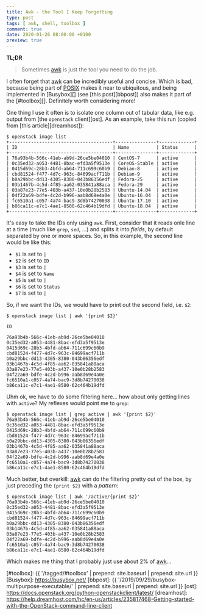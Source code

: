 ```yaml
---
title: Awk - the Tool I Keep Forgetting
type: post
tags: [ awk, shell, toolbox ]
comment: true
date: 2020-01-26 08:00:00 +0100
preview: true
---
```


**TL;DR**

> Sometimes [awk][] is just the tool you need to do the job.

I often forget that [awk][] can be incredibly useful and concise. Which is
bad, because being part of [POSIX][] makes it near to ubiquitous, and being
implemented in [Busybox][] (see [this post][bbpost]) also makes it part of
the [#toolbox][]. Definitely worth considering more!

One thing I use it often is to isolate one column out of tabular data, like
e.g. output from [the `openstack` client][ost]. As an example, take this run
(copied from [this article][dreamhost]):

```shell
$ openstack image list
+--------------------------------------+---------------+-------------+
| ID                                   | Name          | Status      |
+--------------------------------------+---------------+-------------+
| 76a93b4b-566c-41eb-ab9d-26ce5be04010 | CentOS-7      | active      |
| 0c35ed32-a053-4481-8bac-efd3a5f9513e | CoreOS-Stable | active      |
| 0415d69c-28b3-4bfd-ab64-711c699c60b9 | Debian-8      | active      |
| cbd81524-f477-4d7c-963c-84699acf711b | Debian-9      | active      |
| b0a29bbc-dd13-4305-8380-043b86356edf | Fedora-25     | active      |
| 03b1467b-4c5d-4f85-aa62-035841a88aca | Fedora-29     | active      |
| 03a87e23-77e5-403b-a437-10e0b28b2583 | Ubuntu-14.04  | active      |
| 04f22a69-bdfe-4c2d-b996-aab8d69e4a0e | Ubuntu-16.04  | active      |
| fc6510a1-c057-4a74-bac9-3d8b74270038 | Ubuntu-17.10  | active      |
| b86ca11c-e7c1-4ae1-8580-62c464b19dfd | Ubuntu-18.04  | active      |
+--------------------------------------+---------------+-------------+
```

It's easy to take the IDs only using `awk`. First, consider that it reads
onle line at a time (much like `grep`, `sed`, ...) and splits it into
*fields*, by default separated by one or more spaces. So, in this example,
the second line would be like this:

- `$1` is set to `|`
- `$2` is set to `ID`
- `$3` is set to `|`
- `$4` is set to `Name`
- `$5` is set to `|`
- `$6` is set to `Status`
- `$7` is set to `|`

So, if we want the IDs, we would have to print out the second field, i.e.
`$2`:

```shell
$ openstack image list | awk '{print $2}'

ID

76a93b4b-566c-41eb-ab9d-26ce5be04010
0c35ed32-a053-4481-8bac-efd3a5f9513e
0415d69c-28b3-4bfd-ab64-711c699c60b9
cbd81524-f477-4d7c-963c-84699acf711b
b0a29bbc-dd13-4305-8380-043b86356edf
03b1467b-4c5d-4f85-aa62-035841a88aca
03a87e23-77e5-403b-a437-10e0b28b2583
04f22a69-bdfe-4c2d-b996-aab8d69e4a0e
fc6510a1-c057-4a74-bac9-3d8b74270038
b86ca11c-e7c1-4ae1-8580-62c464b19dfd

```

Uhm ok, we have to do some filtering here... how about only getting lines
with `active`? My reflexes would point me to `grep`:

```shell
$ openstack image list | grep active | awk '{print $2}'
76a93b4b-566c-41eb-ab9d-26ce5be04010
0c35ed32-a053-4481-8bac-efd3a5f9513e
0415d69c-28b3-4bfd-ab64-711c699c60b9
cbd81524-f477-4d7c-963c-84699acf711b
b0a29bbc-dd13-4305-8380-043b86356edf
03b1467b-4c5d-4f85-aa62-035841a88aca
03a87e23-77e5-403b-a437-10e0b28b2583
04f22a69-bdfe-4c2d-b996-aab8d69e4a0e
fc6510a1-c057-4a74-bac9-3d8b74270038
b86ca11c-e7c1-4ae1-8580-62c464b19dfd
```

Much better, but overkill: [awk][] can do the filtering pretty out of the
box, by just preceding the `{print $2}` with a *pattern*:

```shell
$ openstack image list | awk '/active/{print $2}'
76a93b4b-566c-41eb-ab9d-26ce5be04010
0c35ed32-a053-4481-8bac-efd3a5f9513e
0415d69c-28b3-4bfd-ab64-711c699c60b9
cbd81524-f477-4d7c-963c-84699acf711b
b0a29bbc-dd13-4305-8380-043b86356edf
03b1467b-4c5d-4f85-aa62-035841a88aca
03a87e23-77e5-403b-a437-10e0b28b2583
04f22a69-bdfe-4c2d-b996-aab8d69e4a0e
fc6510a1-c057-4a74-bac9-3d8b74270038
b86ca11c-e7c1-4ae1-8580-62c464b19dfd
```

Which makes me thing that I probably just use about 2% of [awk][]...


[POSIX]: https://pubs.opengroup.org/onlinepubs/9699919799/
[awk]: https://pubs.opengroup.org/onlinepubs/9699919799/utilities/awk.html
[#toolbox]: {{ '/tagged/#toolbox' | prepend: site.baseurl | prepend: site.url }}
[Busybox]: https://busybox.net/
[bbpost]: {{ '/2019/09/29/busybox-multipurpose-executable/' | prepend: site.baseurl | prepend: site.url }}
[ost]: https://docs.openstack.org/python-openstackclient/latest/
[dreamhost]: https://help.dreamhost.com/hc/en-us/articles/235817468-Getting-started-with-the-OpenStack-command-line-client
